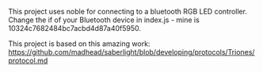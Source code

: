 This project uses noble for connecting to a bluetooth RGB LED controller.
Change the if of your Bluetooth device in index.js - mine is 10324c7682484bc7acbd4d87a40f5950.

This project is based on this amazing work:
https://github.com/madhead/saberlight/blob/developing/protocols/Triones/protocol.md
